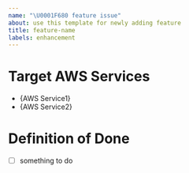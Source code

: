 ```yaml
---
name: "\U0001F680 feature issue"
about: use this template for newly adding feature
title: feature-name
labels: enhancement
---
```


# Target AWS Services

- {AWS Service1}
- {AWS Service2}

# Definition of Done

- [ ] something to do
